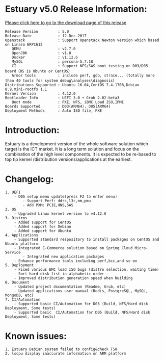 # Estuary v5.0 Release Information:
[Please click here to go to the download page of this release](http://open-estuary.org/estuary-download/)

```
Release Version         : 5.0
Release Date            : 12-Dec-2017
Openstack               : Support Openstack Newton version which based on Linaro ERP1612
   QEMU                 : v2.7.0
   OpenJDK              : v1.8
   Docker               : v1.12.6
   MySQL                : percona-5.7.18
   CI                   : Support NFS/SAS boot testing on D03/D05 board（OS is Ubuntu or CentOS）
   Armor tools          : include perf, gdb, strace... (totally more than 40 tools for system debug\analyses\diagnosis）
Distributions Supported : Ubuntu 16.04,CentOS 7.4.1708,Debian 8.9,mini-rootfs 1.1
Kernel Version          : 4.12.0
Bootloader Info         : UEFI 3.0 + Grub 2.02-beta3
   Boot mode            : PXE, NFS, iBMC Load ISO,IPMI
Boards Supported        : D03(ARM64), D05(ARM64)
Deployment Methods      : Auto ISO file, PXE
```

# Introduction:

Estuary is a development version of the whole software solution which target is the ICT market. It is a long term solution and focus on the combination of the high level components. It is expected to be re-based to top tip kernel /distribution versions/applications at the earliest.

# Changelog:

```
1. UEFI
	- D05 setup menu update(press F2 to enter menu)
        - Support Perf: ddrc,l3c,nm,pmu
        - Add PXM: PCIE,HNS,SAS
2. OS
	- Upgraded Linux kernel version to v4.12.0
3. Distros
	- Added support for CentOS
	- Added support for Debian
	- Added support for Ubuntu
4. Applications
	- Supported standard respository to install packages on CentOS and Ubuntu platform
	- Integrated E-Commerce solution based on Spring Cloud Micro-Service
        - Integrated new application packages
	- Enhance performance tools including perf,bcc,and so on
5. Deployment
	- Fixed various BMC load ISO bugs (distro selection, waiting time)
	- Sort hard disk list in alphabetic order
	- Improved distribution generation speed when building
6. Document
	- Updated project documentation (Readme, Grub, etc)
	- Updated applications user manual (Redis, PostgreSQL, MySQL, MongoDB, etc)
7. CI/Automation
	- Supported basic CI/Automation for D03 (Build, NFS/Hard disk Deployment, Some tests)
	- Supported basic  CI/Automation for D05 (Build, NFS/Hard disk Deployment, Some tests)
```
# Known issues:

```
1. Estuary Debian system failed to config&check TSO
2. lscpu display inaccurate information on ARM platform
```
